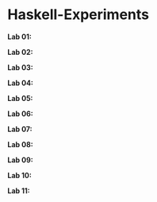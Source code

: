 # Haskell-Experiments

<strong>Lab 01:</strong></br>

<strong>Lab 02:</strong></br>

<strong>Lab 03:</strong></br>

<strong>Lab 04:</strong></br>

<strong>Lab 05:</strong></br>

<strong>Lab 06:</strong></br>

<strong>Lab 07:</strong></br>

<strong>Lab 08:</strong></br>

<strong>Lab 09:</strong></br>

<strong>Lab 10:</strong></br>

<strong>Lab 11:</strong></br>
